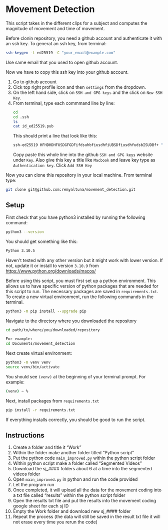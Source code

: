 # Movement Detection
This script takes in the different clips for a subject and computes the magnitude of movement and time of movement.

Before clonin repository, you need a github account and authenticate it with an ssh key.
To generat an ssh key, from terminal:
```bash
ssh-keygen -t ed25519 -C "your_email@example.com"
```
Use same email that you used to open github account.

Now we have to copy this ssh key into your github account.
1. Go to github account
2. Cick top right profile icon and then `settings` from the dropdown.
3. On the left hand side, click on `SSH and GPG keys` and the click on `New SSH Key`.
4. From terminal, type each commmand line by line:
   ```bash
   cd
   cd .ssh
   ls
   cat id_ed25519.pub
   ```
   This should print a line that look like this:
   ```bash
   ssh-ed25519 HFHDHDHFUSDGFGDFifdsuhbfiusdhfiUBSDfiusdhfudsbISUDBf+ "your@email.com"
   ```
   Copy paste this whole line into the github `SSH and GPG keys` website under `Key`. Also give this key a title like `Macbook` and leave key type as `Authentication key`. Click `Add SSH Key`
   
Now you can clone this repository in your local machine. From terminal type:
```bash
git clone git@github.com:remyaltuna/movement_detection.git
```

## Setup
First check that you have python3 installed by running the following command:
```bash
python3 --version
```
You should get something like this:
```bash
Python 3.10.5
```
Haven't tested with any other version but it might work with lower version. If not, update it or install to version `3.10.9` from https://www.python.org/downloads/macos/

Before using this script, you must first set up a python environment. This allows us to have specific version of python
 packages that are needed for this script to run. The necessary packages are saved in `requirements.txt`. To 
create a new virtual environment, run the following commands in the terminal.

```bash
python3 -m pip install --upgrade pip
```
Navigate to the directory where you downloaded the repository
```bash
cd path/to/where/you/downloaded/repository

For example:
cd Documents/movement_detection
```
Next create virtual environment:
```bash
python3 -m venv venv
source venv/bin/activate
```
You should see `(venv)` at the beginning of your terminal prompt. For example:
```bash
(venv) ~ %
```
Next, install packages from `requirements.txt`
```bash
pip install -r requirements.txt
```

If everything installs correctly, you should be good to run the script.


## Instructions
1. Create a folder and title it “Work”
2. Within the folder make another folder titled “Python script”
3. Put the python code `main_improved.py` within the python script folder
4. Within python script make a folder called “Segmented Videos”
5. Download the sj_#### folders about 6 at a time into the segmented videos folder
6. Open `main_improved.py` in python and run the code provided
7. Let the program run
8. Once completed, it will upload all the data for the movement coding into a txt file called “results” within the python script folder
9. Open the results txt file and put the results into the movement coding google sheet for each sj ID
10. Empty the Work folder and download new sj_#### folder 
11. Repeat the process (the data will still be saved in the result txt file it will not erase every time you rerun the code)
